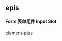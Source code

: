 ## epis
#### Form 表单组件 Input Slot
element-plus <template slot=''>
```
<template #"${1|prefix,suffix,prepend,append|}">$2</template>
${3}
```